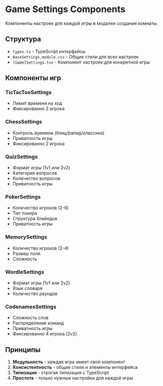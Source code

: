 # Game Settings Components

Компоненты настроек для каждой игры в модалке создания комнаты.

## Структура

- `types.ts` - TypeScript интерфейсы
- `BaseSettings.module.css` - Общие стили для всех настроек
- `[Game]Settings.tsx` - Компонент настроек для конкретной игры

## Компоненты игр

### TicTacToeSettings
- Лимит времени на ход
- Фиксированно 2 игрока

### ChessSettings  
- Контроль времени (блиц/рапид/классика)
- Приватность игры
- Фиксированно 2 игрока

### QuizSettings
- Формат игры (1v1 или 2v2)
- Категория вопросов
- Количество вопросов
- Приватность игры

### PokerSettings
- Количество игроков (2-6)
- Тип покера
- Структура блайндов
- Приватность игры

### MemorySettings
- Количество игроков (2-4)
- Размер поля
- Сложность

### WordleSettings
- Формат игры (1v1 или 2v2)
- Язык словаря
- Количество раундов

### CodenamesSettings
- Сложность слов
- Распределение команд
- Приватность игры
- Фиксированно 4 игрока (2v2)

## Принципы

1. **Модульность** - каждая игра имеет свой компонент
2. **Консистентность** - общие стили и элементы интерфейса
3. **Типизация** - строгая типизация с TypeScript
4. **Простота** - только нужные настройки для каждой игры
